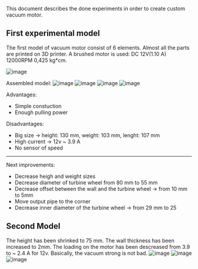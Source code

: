 This document describes the done experiments in order to create custom vacuum motor.

## First experimental model
The first model of vacuum motor consist of 6 elements. Almost all the parts are printed on 3D printer. A brushed motor is used: DC 12V(1.10 A) 12000RPM 0,425 kg*cm.

![image](https://user-images.githubusercontent.com/39415360/141312431-b7b5d5aa-9f0d-4dd7-a3db-c47cf404979d.png)

Assembled model:
![image](https://user-images.githubusercontent.com/39415360/141313108-ed363881-146c-425e-af63-1cf42458566f.png)
![image](https://user-images.githubusercontent.com/39415360/141313137-98834307-45a7-43a5-92d6-8bdb4071f1ff.png)
![image](https://user-images.githubusercontent.com/39415360/141313161-cd85fafb-951c-4d54-bf2e-e7acfa294a86.png)
![image](https://user-images.githubusercontent.com/39415360/141313228-57444d4d-fb4a-4730-8b9c-9480ef769b71.png)

Advantages:
* Simple constuction
* Enough pulling power

Disadvantages:
* Big size -> height: 130 mm, weight: 103 mm, lenght: 107 mm
* High current -> 12v ~ 3.9 A
* No sensor of speed
--------------

Next improvements:
* Decrease heigh and weight sizes
* Decrease diameter of turbine wheel from 80 mm to 55 mm
* Decrease offset between the wall and the turbine wheel -> from 10 mm to 5mm
* Move output pipe to the corner
* Decrease inner diameter of the turbine wheel -> from 29 mm to 25

## Second Model
The height has been shrinked to 75 mm. The wall thickness has been increased to 2mm. The loading on the motor has been descreased from 3.9 to ~ 2.4 A for 12v. Basically, the vacuum strong is not bad.
![image](https://user-images.githubusercontent.com/39415360/144293635-2f330d6c-0383-4d58-ae25-9a0f052ed7e9.png)
![image](https://user-images.githubusercontent.com/39415360/144293647-498b55bc-5ecc-4ac9-aeb6-c720ee8d6c83.png)
![image](https://user-images.githubusercontent.com/39415360/144293617-66a65e46-1d5e-451d-a9f0-47d76eb69617.png)



